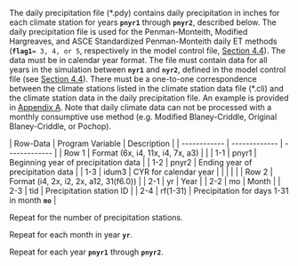 The daily precipitation file (\*.pdy) contains daily precipitation in inches for each climate station 
for years **`pnyr1`** through **`pnyr2`**, described below. The daily precipitation file is used for the Penman-Monteith, 
Modified Hargreaves, and ASCE Standardized Penman-Monteith daily ET methods (**`flag1`**`= 3, 4, or 5`, respectively 
in the model control file, [Section 4.4](../InputDescription/44.md)).  The data must be in calendar year format.  The file must contain 
data for all years in the simulation between **`nyr1`** and **`nyr2`**, defined in the model control file (see [Section 4.4](../InputDescription/44.md)). 
There must be a one-to-one correspondence between the climate stations listed in the climate station data file 
(\*.cli) and the climate station data in the daily precipitation file. An example is provided in [Appendix A](../AppendixA/A1.md). 
Note that daily climate data can not be processed with a monthly consumptive use method (e.g. Modified 
Blaney-Criddle, Original Blaney-Criddle, or Pochop).

 | Row-Data | Program Variable | Description |
    | ------------ | ------------- | ------------- |
	| Row 1 | Format (6x, i4, 11x, i4, 7x, a3) | |
	| 1-1 | pnyr1 | Beginning year of precipitation data |
	| 1-2 | pnyr2 | Ending year of precipitation data |
	| 1-3 | idum3 | CYR for calendar year |
	| | | |
	| Row 2 | Format (i4, 2x, i2, 2x, a12, 31(f6.0)) |
	| 2-1 | yr | Year |
	| 2-2 | mo | Month |
	| 2-3 | tid | Precipitation station ID |
	| 2-4 | rf(1-31) | Precipitation for days 1-31 in month **`mo`** |
	
Repeat for the number of precipitation stations.

Repeat for each month in year **`yr`**.

Repeat for each year **`pnyr1`** through **`pnyr2`**.
